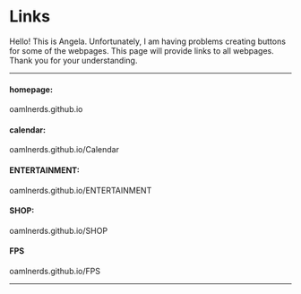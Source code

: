 # Links

Hello! This is Angela. Unfortunately, I am having problems creating buttons for some of the webpages. This page will provide links to all webpages. Thank you for your understanding.

* * *

#### homepage:

oamlnerds.github.io

#### calendar:

oamlnerds.github.io/Calendar

#### ENTERTAINMENT:

oamlnerds.github.io/ENTERTAINMENT

#### SHOP:

oamlnerds.github.io/SHOP

#### FPS

oamlnerds.github.io/FPS

* * *


